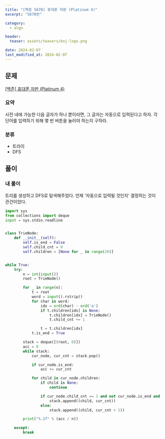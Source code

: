 ```yaml
---
title: "[백준 5670] 휴대폰 자판 (Platinum 4)"
excerpt: "5670번"

category:
  - algo

header:
  teaser: assets/teasers/boj-logo.png

date: 2024-02-07
last_modified_at: 2024-02-07
---
```


## 문제

[[백준] 휴대폰 자판 (Platinum 4)](https://www.acmicpc.net/problem/5670)

### 요약

사전 내에 가능한 다음 글자가 하나 뿐이라면, 그 글자는 자동으로 입력된다고 하자. 각 단어를 입력하기 위해 몇 번 버튼을 눌러야 하는지 구하라.

### 분류

- 트라이
- DFS

## 풀이

### 내 풀이

트리를 생성하고 DFS로 탐색해주었다. 언제 '자동으로 입력될 것인지' 결정하는 것이 관건이었다.

```python
import sys
from collections import deque
input = sys.stdin.readline


class TrieNode:
    def __init__(self):
        self.is_end = False
        self.child_cnt = 0
        self.children = [None for _ in range(26)]


while True:
    try:
        n = int(input())
        root = TrieNode()

        for _ in range(n):
            t = root
            word = input().rstrip()
            for char in word:
                idx = ord(char) - ord('a')
                if t.children[idx] is None:
                    t.children[idx] = TrieNode()
                    t.child_cnt += 1

                t = t.children[idx]
            t.is_end = True

        stack = deque([(root, 0)])
        acc = 0
        while stack:
            cur_node, cur_cnt = stack.pop()

            if cur_node.is_end:
                acc += cur_cnt

            for child in cur_node.children:
                if child is None:
                    continue

                if cur_node.child_cnt == 1 and not cur_node.is_end and cur_cnt != 0:
                    stack.append((child, cur_cnt))
                else:
                    stack.append((child, cur_cnt + 1))

        print("%.2f" % (acc / n))

    except:
        break

```
